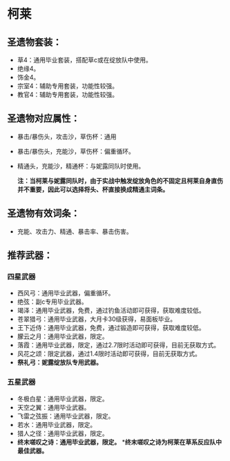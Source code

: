 # 柯莱

## 圣遗物套装：
- 草4：通用毕业套装，搭配草c或在绽放队中使用。
- 绝缘4。
- 饰金4。
- 宗室4：辅助专用套装，功能性较强。
- 教官4：辅助专用套装，功能性较强。

## 圣遗物对应属性：
- 暴击/暴伤头，攻击沙，草伤杯：通用
- 暴击/暴伤头，充能沙，草伤杯：偏重循环。
- 精通头，充能沙，精通杯：与妮露同队时使用。

	**注：当柯莱与妮露同队时，由于实战中触发绽放角色的不固定且柯莱自身直伤并不重要，因此可以选择将头、杯直接换成精通主词条。**


## 圣遗物有效词条：
- 充能、攻击力、精通、暴击率、暴击伤害。

## 推荐武器：
### 四星武器
- 西风弓：通用毕业武器，偏重循环。
- 绝弦：副c专用毕业武器。
- 竭泽：通用毕业武器，免费，通过钓鱼活动即可获得，获取难度较低。
- 苍翠猎弓：通用毕业武器，大月卡30级获得，易面板毕业。
- 王下近侍：通用毕业武器，免费，通过锻造即可获得，获取难度较低。
- 朦云之月：通用毕业武器，限定。
- 落霞：通用毕业武器，限定，通过2.7限时活动即可获得，目前无获取方式。
- 风花之颂：限定武器，通过1.4限时活动即可获得，目前无获取方式。
- **祭礼弓：妮露绽放队专用武器。**

### 五星武器
- 冬极白星：通用毕业武器，限定。
- 天空之翼：通用毕业武器。
- 飞雷之弦振：通用毕业武器，限定。
- 若水：通用毕业武器，限定。
- 猎人之径：通用毕业武器，限定。
- **终末嗟叹之诗：通用毕业武器，限定。**
***终末嗟叹之诗为柯莱在草系反应队中最佳武器。**
